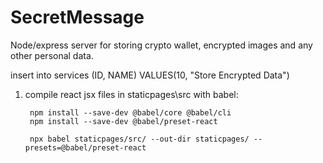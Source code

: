 # SecretMessage
Node/express server for storing crypto wallet, encrypted images and any other personal data.


insert into services (ID, NAME) VALUES(10, "Store Encrypted Data")


1) compile react jsx files in staticpages\src with babel:

        npm install --save-dev @babel/core @babel/cli
        npm install --save-dev @babel/preset-react

        npx babel staticpages/src/ --out-dir staticpages/ --presets=@babel/preset-react